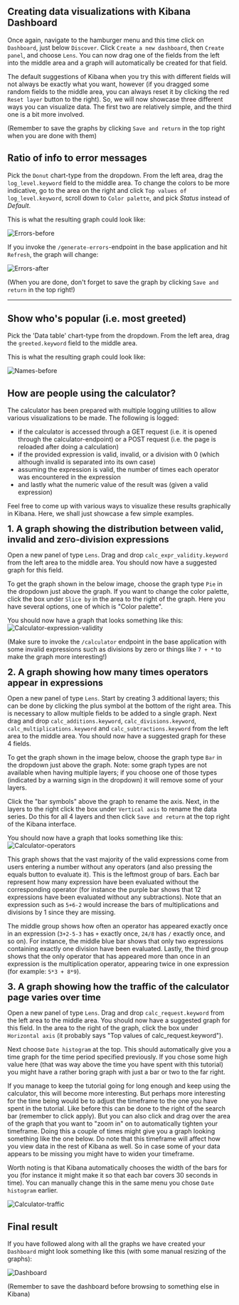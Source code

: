 <p></p>

## Creating data visualizations with Kibana Dashboard

Once again, navigate to the hamburger menu and this time click on `Dashboard`, just below `Discover`. Click `Create a new dashboard`, then `Create panel`, and choose `Lens`. You can now drag one of the fields from the left into the middle area and a graph will automatically be created for that field.

The default suggestions of Kibana when you try this with different fields will not always be exactly what you want, however (if you dragged some random fields to the middle area, you can always reset it by clicking the red `Reset layer` button to the right). So, we will now showcase three different ways you can visualize data. The first two are relatively simple, and the third one is a bit more involved.

(Remember to save the graphs by clicking `Save and return` in the top right when you are done with them)

## Ratio of info to error messages

Pick the `Donut` chart-type from the dropdown. From the left area, drag the `log_level.keyword` field to the middle area. To change the colors to be more indicative, go to the area on the right and click `Top values of log_level.keyword`, scroll down to `Color palette`, and pick *Status* instead of *Default*.

This is what the resulting graph could look like:

![Errors-before](./assets/errors-before.png)

If you invoke the `/generate-errors`-endpoint in the base application and hit `Refresh`, the graph will change:

![Errors-after](./assets/errors-after.png)

(When you are done, don't forget to save the graph by clicking `Save and return` in the top right!)

<hr>

## Show who's popular (i.e. most greeted)

Pick the 'Data table' chart-type from the dropdown. From the left area, drag the `greeted.keyword` field to the middle area.

This is what the resulting graph could look like:

![Names-before](./assets/bunny-data-table.png)

## How are people using the calculator?

The calculator has been prepared with multiple logging utilities to allow various visualizations to be made. The following is logged:
- if the calculator is accessed through a GET request (i.e. it is opened through the calculator-endpoint) or a POST request (i.e. the page is reloaded after doing a calculation)
- if the provided expression is valid, invalid, or a division with 0 (which although invalid is separated into its own case)
- assuming the expression is valid, the number of times each operator was encountered in the expression
- and lastly what the numeric value of the result was (given a valid expression)

Feel free to come up with various ways to visualize these results graphically in Kibana. Here, we shall just showcase a few simple examples.

<b style="font-size:20px;">1. A graph showing the distribution between valid, invalid and zero-division expressions</b>  

Open a new panel of type `Lens`. Drag and drop `calc_expr_validity.keyword` from the left area to the middle area. You should now have a suggested graph for this field. 

To get the graph shown in the below image, choose the graph type `Pie` in the dropdown just above the graph. If you want to change the color palette, click the box under `Slice by` in the area to the right of the graph. Here you have several options, one of which is "Color palette".

You should now have a graph that looks something like this:
![Calculator-expression-validity](./assets/calc_validity_graph.png)

(Make sure to invoke the `/calculator` endpoint in the base application with some invalid expressions such as divisions by zero or things like `7 + *` to make the graph more interesting!)

<b style="font-size:20px;">2. A graph showing how many times operators appear in expressions</b>

Open a new panel of type `Lens`. Start by creating 3 additional layers; this can be done by clicking the plus symbol at the bottom of the right area. This is necessary to allow multiple fields to be added to a single graph. Next drag and drop `calc_additions.keyword`, `calc_divisions.keyword`, `calc_multiplications.keyword` and `calc_subtractions.keyword` from the left area to the middle area. You should now have a suggested graph for these 4 fields. 

To get the graph shown in the image below, choose the graph type `Bar` in the dropdown just above the graph. Note: some graph types are not available when having multiple layers; if you choose one of those types (indicated by a warning sign in the dropdown) it will remove some of your layers.

Click the "bar symbols" above the graph to rename the axis.
Next, in the layers to the right click the box under `Vertical axis` to rename the data series. Do this for all 4 layers and then click `Save and return` at the top right of the Kibana interface. 

You should now have a graph that looks something like this:
![Calculator-operators](./assets/calc_operator_graph.png)

This graph shows that the vast majority of the valid expressions come from users entering a number without any operators (and also pressing the equals button to evaluate it). This is the leftmost group of bars. Each bar represent how many expression have been evaluated without the corresponding operator (for instance the purple bar shows that 12 expressions have been evaluated without any subtractions). Note that an expression such as `5+6-2` would increase the bars of multiplications and divisions by 1 since they are missing.

The middle group shows how often an operator has appeared exactly once in an expression (`3+2-5-3` has `+` exactly once, `24/8` has `/` exactly once, and so on). For instance, the middle blue bar shows that only two expressions containing exactly one division have been evaluated. Lastly, the third group shows that the only operator that has appeared more than once in an expression is the multiplication operator, appearing twice in one expression (for example: `5*3 + 8*9`).

<b style="font-size:20px;">3. A graph showing how the traffic of the calculator page varies over time</b>  

Open a new panel of type `Lens`. Drag and drop `calc_request.keyword` from the left area to the middle area. You should now have a suggested graph for this field. In the area to the right of the graph, click the box under `Horizontal axis` (it probably says "Top values of calc_request.​keyword"). 

Next choose `Date histogram` at the top. This should automatically give you a time graph for the time period specified previously. If you chose some high value here (that was way above the time you have spent with this tutorial) you might have a rather boring graph with just a bar or two to the far right. 

If you manage to keep the tutorial going for long enough and keep using the calculator, this will become more interesting. But perhaps more interesting for the time being would be to adjust the timeframe to the one you have spent in the tutorial. Like before this can be done to the right of the search bar (remember to click apply). But you can also click and drag over the area of the graph that you want to "zoom in" on to automatically tighten your timeframe. Doing this a couple of times might give you a graph looking something like the one below. Do note that this timeframe will affect how you view data in the rest of Kibana as well. So in case some of your data appears to be missing you might have to widen your timeframe.

Worth noting is that Kibana automatically chooses the width of the bars for you (for instance it might make it so that each bar covers 30 seconds in time). You can manually change this in the same menu you chose `Date histogram` earlier.

![Calculator-traffic](./assets/calc_traffic_graph.png)


## Final result

If you have followed along with all the graphs we have created your `Dashboard` might look something like this (with some manual resizing of the graphs):

![Dashboard](./assets/dashboard.png)

(Remember to save the dashboard before browsing to something else in Kibana)
